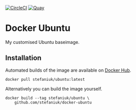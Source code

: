 [![CircleCI](https://circleci.com/gh/stefaniuk/docker-ubuntu.svg?style=shield "CircleCI")](https://circleci.com/gh/stefaniuk/docker-ubuntu) [![Quay](https://quay.io/repository/stefaniuk/ubuntu/status "Quay")](https://quay.io/repository/stefaniuk/ubuntu)

Docker Ubuntu
=============

My customised Ubuntu baseimage.

Installation
------------

Automated builds of the image are available on [Docker Hub](https://hub.docker.com/r/stefaniuk/ubuntu/).

    docker pull stefaniuk/ubuntu:latest

Alternatively you can build the image yourself.

    docker build --tag stefaniuk/ubuntu \
        github.com/stefaniuk/docker-ubuntu
